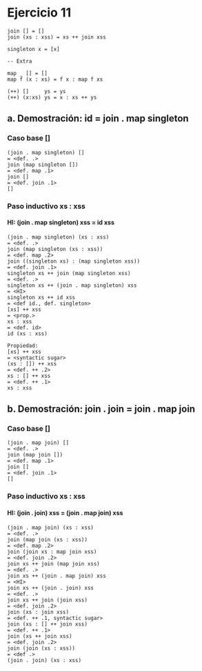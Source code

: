 # Ejercicio 11

```
join [] = []
join (xs : xss) = xs ++ join xss

singleton x = [x]

-- Extra

map _ [] = []
map f (x : xs) = f x : map f xs

(++) []     ys = ys
(++) (x:xs) ys = x : xs ++ ys
```

## a. Demostración: id = join . map singleton

### Caso base []

```
(join . map singleton) []
= <def. .>
join (map singleton [])
= <def. map .1>
join []
= <def. join .1>
[]
```

### Paso inductivo xs : xss

#### HI: (join . map singleton) xss = id xss

```
(join . map singleton) (xs : xss)
= <def. .>
join (map singleton (xs : xss))
= <def. map .2>
join ((singleton xs) : (map singleton xss))
= <def. join .1>
singleton xs ++ join (map singleton xss)
= <def. .>
singleton xs ++ (join . map singleton) xss
= <HI>
singleton xs ++ id xss
= <def id., def. singleton>
[xs] ++ xss
= <prop.>
xs : xss
= <def. id>
id (xs : xss)

Propiedad:
[xs] ++ xss
= <syntactic sugar>
(xs : []) ++ xss
= <def. ++ .2>
xs : [] ++ xss
= <def. ++ .1>
xs : xss
```

## b. Demostración: join . join = join . map join

### Caso base []

```
(join . map join) []
= <def. .>
join (map join [])
= <def. map .1>
join []
= <def. join .1>
[]
```

### Paso inductivo xs : xss

#### HI: (join . join) xss = (join . map join) xss

```
(join . map join) (xs : xss)
= <def. .>
join (map join (xs : xss))
= <def. map .2>
join (join xs : map join xss)
= <def. join .2>
join xs ++ join (map join xss)
= <def. .>
join xs ++ (join . map join) xss
= <HI>
join xs ++ (join . join) xss
= <def. .>
join xs ++ join (join xss)
= <def. join .2>
join (xs : join xss)
= <def. ++ .1, syntactic sugar>
join (xs : [] ++ join xss)
= <def. ++ .1>
join (xs ++ join xss)
= <def. join .2>
join (join (xs : xss))
= <def .>
(join . join) (xs : xss)
```